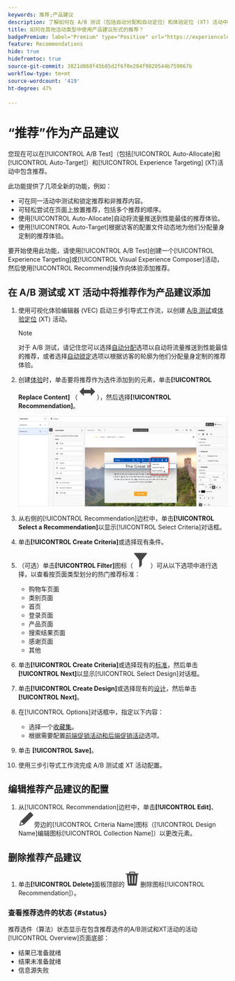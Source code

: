 ```yaml
---
keywords: 推荐;产品建议
description: 了解如何在 A/B 测试（包括自动分配和自动定位）和体验定位 (XT) 活动中使用产品建议形式的 Adobe 推荐。
title: 如何在其他活动类型中使用产品建议形式的推荐？
badgePremium: label="Premium" type="Positive" url="https://experienceleague.adobe.com/docs/target/using/introduction/intro.html?lang=en#premium newtab=true" tooltip="查看Target Premium中包含的内容。"
feature: Recommendations
hide: true
hidefromtoc: true
source-git-commit: 3821d868f45b85d2f6f0e204f9828544b759067b
workflow-type: tm+mt
source-wordcount: '419'
ht-degree: 47%

---
```


# “推荐”作为产品建议

您现在可以在[!UICONTROL A/B Test]（包括[!UICONTROL Auto-Allocate]和[!UICONTROL Auto-Target]）和[!UICONTROL Experience Targeting] (XT)活动中包含推荐。

此功能提供了几项全新的功能，例如：

* 可在同一活动中测试和锁定推荐和非推荐内容。
* 可轻松尝试在页面上放置推荐，包括多个推荐的顺序。
* 使用[!UICONTROL Auto-Allocate]自动将流量推送到性能最佳的推荐体验。
* 使用[!UICONTROL Auto-Target]根据访客的配置文件动态地为他们分配量身定制的推荐体验。

要开始使用此功能，请使用[!UICONTROL A/B Test]创建一个[!UICONTROL Experience Targeting]或[!UICONTROL Visual Experience Composer]活动，然后使用[!UICONTROL Recommend]操作向体验添加推荐。

## 在 A/B 测试或 XT 活动中将推荐作为产品建议添加

1. 使用可视化体验编辑器 (VEC) 启动三步引导式工作流，以创建 [A/B 测试](/help/main/c-activities/t-test-ab/t-test-create-ab/test-create-ab.md)或[体验定位](/help/main/c-activities/t-experience-target/t-xt-create/xt-create.md) (XT) 活动。

   >[!NOTE]
   >
   >对于 A/B 测试，请记住您可以选择[自动分配](/help/main/c-activities/automated-traffic-allocation/automated-traffic-allocation.md)选项以自动将流量推送到性能最佳的推荐，或者选择[自动锁定](/help/main/c-activities/auto-target/auto-target-to-optimize.md)选项以根据访客的轮廓为他们分配量身定制的推荐体验。

1. 创建[体验](/help/main/c-experiences/c-visual-experience-composer/viztarget-options.md)时，单击要将推荐作为选件添加到的元素，单击&#x200B;**[!UICONTROL Replace Content]** （ ![替换内容图标](/help/main/assets/icons/Switch.svg) ），然后选择&#x200B;**[!UICONTROL Recommendation]**。

   ![将推荐作为产品建议插入](/help/main/c-recommendations/t-create-recs-activity/assets/recs-as-offer.png)

1. 从右侧的[!UICONTROL Recommendation]边栏中，单击&#x200B;**[!UICONTROL Select a Recommendation]**&#x200B;以显示[!UICONTROL Select Criteria]对话框。

1. 单击&#x200B;**[!UICONTROL Create Criteria]**&#x200B;或选择现有条件。

1. （可选）单击&#x200B;**[!UICONTROL Filter]**&#x200B;图标（![过滤器图标](/help/main/assets/icons/Filter.svg) ）可从以下选项中进行选择，以查看按页面类型划分的热门推荐标准：

   * 购物车页面
   * 类别页面
   * 首页
   * 登录页面
   * 产品页面
   * 搜索结果页面
   * 感谢页面
   * 其他

1. 单击&#x200B;**[!UICONTROL Create Criteria]**&#x200B;或选择现有的[标准](/help/main/c-recommendations/c-algorithms/algorithms.md)，然后单击&#x200B;**[!UICONTROL Next]**&#x200B;以显示[!UICONTROL Select Design]对话框。

1. 单击&#x200B;**[!UICONTROL Create Design]**&#x200B;或选择现有的[设计](/help/main/c-recommendations/c-design-overview/design-overview.md)，然后单击&#x200B;**[!UICONTROL  Next]**。

1. 在[!UICONTROL Options]对话框中，指定以下内容：

   * 选择一个[收藏集](/help/main/c-recommendations/c-products/collections.md)。
   * 根据需要配置[前端促销活动和后端促销活动](/help/main/c-recommendations/t-create-recs-activity/adding-promotions.md)选项。

1. 单击 **[!UICONTROL Save]**。
1. 使用三步引导式工作流完成 A/B 测试或 XT 活动配置。

## 编辑推荐产品建议的配置

1. 从[!UICONTROL Recommendation]边栏中，单击&#x200B;**[!UICONTROL Edit]**、![或](/help/main/assets/icons/Edit.svg)旁边的[!UICONTROL Criteria Name]图标（[!UICONTROL Design Name]编辑图标[!UICONTROL Collection Name]）以更改元素。

## 删除推荐产品建议

1. 单击&#x200B;**[!UICONTROL Delete]**&#x200B;面板顶部的![图标（](/help/main/assets/icons/Delete.svg)删除图标[!UICONTROL Recommendation]）。

### 查看推荐选件的状态 {#status}

推荐选件（算法）状态显示在包含推荐选件的A/B测试和XT活动的活动[!UICONTROL Overview]页面底部：

* 结果已准备就绪
* 结果未准备就绪
* 信息源失败
